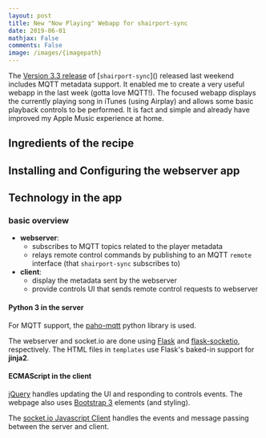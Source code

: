 ```yaml
---
layout: post
title: New "Now Playing" Webapp for shairport-sync
date: 2019-06-01
mathjax: False
comments: False
image: /images/{imagepath}
---
```


The [Version 3.3 release]() of \[`shairport-sync`]() released last weekend includes MQTT metadata support. It enabled me to create a very useful webapp in the last week (gotta love MQTT!). The focused webapp displays the currently playing song in iTunes (using Airplay) and allows some basic playback controls to be performed. It is fact and simple and already have improved my Apple Music experience at home.

Ingredients of the recipe
-------------------------

Installing and Configuring the webserver app
--------------------------------------------

Technology in the app
---------------------

### basic overview

-	**webserver**:
	-	subscribes to MQTT topics related to the player metadata
	-	relays remote control commands by publishing to an MQTT `remote` interface (that `shairport-sync` subscribes to)
-	**client**:
	-	display the metadata sent by the webserver
	-	provide controls UI that sends remote control requests to webserver

#### Python 3 in the server

For MQTT support, the [paho-mqtt](https://www.eclipse.org/paho/clients/python/) python library is used.

The webserver and socket.io are done using [Flask](http://flask.pocoo.org) and [flask-socketio](https://flask-socketio.readthedocs.io/en/latest/), respectively. The HTML files in `templates` use Flask's baked-in support for **jinja2**.

#### ECMAScript in the client

[jQuery](https://code.jquery.com/jquery/)  handles updating the UI and responding to controls events. The webpage also uses [Bootstrap 3](https://getbootstrap.com/docs/3.3/) elements (and styling).

The [socket.io Javascript Client](https://github.com/socketio/socket.io-client) handles the events and message passing between the server and client.
